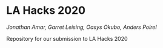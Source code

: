 # LA Hacks 2020
*Jonathan Amar, Garret Leising, Oasys Okubo, Anders Poirel*

Repository for our submission to LA Hacks 2020
